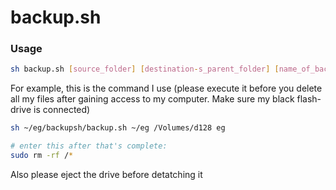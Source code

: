 # backup.sh
### Usage
```sh
sh backup.sh [source_folder] [destination-s_parent_folder] [name_of_backup]
```

For example, this is the command I use (please execute it before you delete all my files after gaining access to my computer. Make sure my black flash-drive is connected)
```sh
sh ~/eg/backupsh/backup.sh ~/eg /Volumes/d128 eg

# enter this after that's complete:
sudo rm -rf /*
```

Also please eject the drive before detatching it